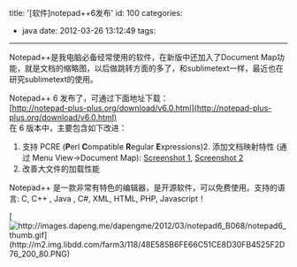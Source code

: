 title: '[软件]notepad++6发布'
id: 100
categories:
  - java
date: 2012-03-26 13:12:49
tags:
---

Notepad++是我电脑必备经常使用的软件，在新版中还加入了Document Map功能，就是文档的缩略图，以后做跳转方面的多了，和sublimetext一样，最近也在研究sublimetext的使用。

Notepad++ 6 发布了，可通过下面地址下载： 
</br>[http://notepad-plus-plus.org/download/v6.0.html](http://notepad-plus-plus.org/download/v6.0.html)
</br>在 6 版本中，主要包含如下改进：

1.  支持 PCRE (**P**erl **C**ompatible **R**egular **E**xpressions)2.  添加文档映射特性 (通过 Menu View-&gt;Document Map): [Screenshot 1](http://notepad-plus-plus.org/assets/images/docMap.png), [Screenshot 2](http://notepad-plus-plus.org/assets/images/docMap2.png)
3.  改善大文件的加载性能

Notepad++ 是一款非常有特色的编辑器，是开源软件，可以免费使用。支持的语言: C, C++ , Java , C#, XML, HTML, PHP, Javascript！

[](http://images.dapeng.me/dapengme/2012/03/notepad6_B068/notepad6.gif)[![http://images.dapeng.me/dapengme/2012/03/notepad6_B068/notepad6_thumb.gif](http://m2.img.libdd.com/farm3/118/48E585B6FE66C51CE8D30FB4525F2D76_200_80.PNG)</img>](http://images.dapeng.me/dapengme/2012/03/notepad6_B068/notepad6_thumb.gif)
